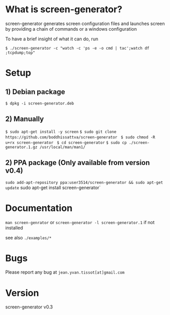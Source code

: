 # What is screen-generator?

screen-generator generates screen configuration files and launches screen by providing a chain of commands or a windows configuration

To have a brief insight of what it can do, run

`$ ./screen-generator -c "watch -c 'ps -e -o cmd | tac';watch df ;tcpdump;top"`

# Setup

## 1) Debian package

`$ dpkg -i screen-generator.deb`

## 2) Manually

`$ sudo apt-get install -y screen`
`$ sudo git clone https://github.com/boddhissattva/screen-generator `
`$ sudo chmod -R u+rx screen-generator `
`$ cd screen-generator`
`$ sudo cp ./screen-generator.1.gz /usr/local/man/man1/  `

## 2) PPA package (Only available from version v0.4)

`sudo add-apt-repository ppa:user3514/screen-generator && sudo apt-get update`
sudo apt-get install screen-generator`


# Documentation

`man screen-genrator` or `screen-generator -l screen-generator.1` if not installed

see also `./examples/*`

# Bugs

Please report any bug at `jean.yvan.tissot[at]gmail.com`


# Version

screen-generator v0.3
